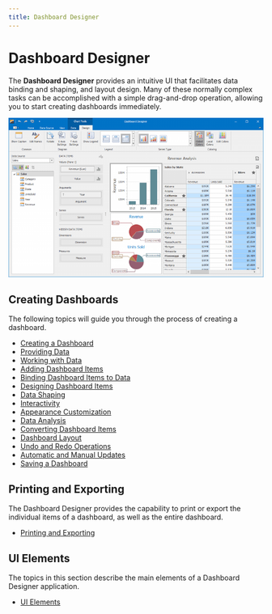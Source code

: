 ```yaml
---
title: Dashboard Designer
---
```

# Dashboard Designer
The **Dashboard Designer** provides an intuitive UI that facilitates data binding and shaping, and layout design. Many of these normally complex tasks can be accomplished with a simple drag-and-drop operation, allowing you to start creating dashboards immediately.

![MainFeatures_Designer](../images/Img124547.png)

## Creating Dashboards
The following topics will guide you through the process of creating a dashboard.
* [Creating a Dashboard](../../dashboard-for-desktop/articles/dashboard-designer/creating-a-dashboard.md)
* [Providing Data](../../dashboard-for-desktop/articles/dashboard-designer/providing-data.md)
* [Working with Data](../../dashboard-for-desktop/articles/dashboard-designer/working-with-data.md)
* [Adding Dashboard Items](../../dashboard-for-desktop/articles/dashboard-designer/adding-dashboard-items.md)
* [Binding Dashboard Items to Data](../../dashboard-for-desktop/articles/dashboard-designer/binding-dashboard-items-to-data.md)
* [Designing Dashboard Items](../../dashboard-for-desktop/articles/dashboard-designer/designing-dashboard-items.md)
* [Data Shaping](../../dashboard-for-desktop/articles/dashboard-designer/data-shaping.md)
* [Interactivity](../../dashboard-for-desktop/articles/dashboard-designer/interactivity.md)
* [Appearance Customization](../../dashboard-for-desktop/articles/dashboard-designer/appearance-customization.md)
* [Data Analysis](../../dashboard-for-desktop/articles/dashboard-designer/data-analysis.md)
* [Converting Dashboard Items](../../dashboard-for-desktop/articles/dashboard-designer/converting-dashboard-items.md)
* [Dashboard Layout](../../dashboard-for-desktop/articles/dashboard-designer/dashboard-layout.md)
* [Undo and Redo Operations](../../dashboard-for-desktop/articles/dashboard-designer/undo-and-redo-operations.md)
* [Automatic and Manual Updates](../../dashboard-for-desktop/articles/dashboard-designer/automatic-and-manual-updates.md)
* [Saving a Dashboard](../../dashboard-for-desktop/articles/dashboard-designer/saving-a-dashboard.md)

## Printing and Exporting
The Dashboard Designer provides the capability to print or export the individual items of a dashboard, as well as the entire dashboard.
* [Printing and Exporting](../../dashboard-for-desktop/articles/dashboard-designer/printing-and-exporting.md)

## UI Elements
The topics in this section describe the main elements of a Dashboard Designer application.
* [UI Elements](../../dashboard-for-desktop/articles/dashboard-designer/ui-elements.md)